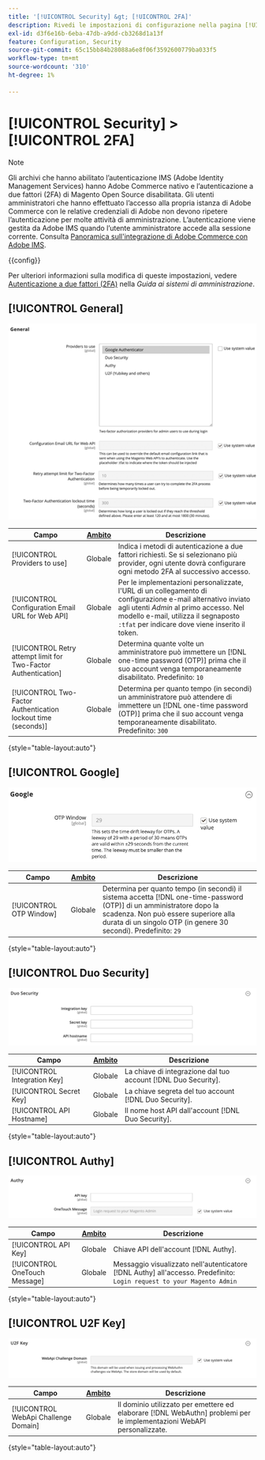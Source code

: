 ```yaml
---
title: '[!UICONTROL Security] &gt; [!UICONTROL 2FA]'
description: Rivedi le impostazioni di configurazione nella pagina [!UICONTROL Security] &gt; [!UICONTROL 2FA] dell'amministratore di Commerce.
exl-id: d3f6e16b-6eba-47db-a9dd-cb3268d1a13f
feature: Configuration, Security
source-git-commit: 65c15bb84b28088a6e8f06f3592600779ba033f5
workflow-type: tm+mt
source-wordcount: '310'
ht-degree: 1%

---
```


# [!UICONTROL Security] > [!UICONTROL 2FA]

>[!NOTE]
>
>Gli archivi che hanno abilitato l’autenticazione IMS (Adobe Identity Management Services) hanno Adobe Commerce nativo e l’autenticazione a due fattori (2FA) di Magento Open Source disabilitata. Gli utenti amministratori che hanno effettuato l’accesso alla propria istanza di Adobe Commerce con le relative credenziali di Adobe non devono ripetere l’autenticazione per molte attività di amministrazione. L’autenticazione viene gestita da Adobe IMS quando l’utente amministratore accede alla sessione corrente. Consulta [Panoramica sull&#39;integrazione di Adobe Commerce con Adobe IMS](https://experienceleague.adobe.com/docs/commerce-admin/start/admin/ims/adobe-ims-integration-overview.html).

{{config}}

Per ulteriori informazioni sulla modifica di queste impostazioni, vedere [Autenticazione a due fattori (2FA)](../../systems/security-two-factor-authentication.md) nella _Guida ai sistemi di amministrazione_.

## [!UICONTROL General]

![Generale](./assets/2fa-general.png)<!-- zoom -->

| Campo | [Ambito](../../getting-started/websites-stores-views.md#scope-settings) | Descrizione |
|--- |--- |--- |
| [!UICONTROL Providers to use] | Globale | Indica i metodi di autenticazione a due fattori richiesti. Se si selezionano più provider, ogni utente dovrà configurare ogni metodo 2FA al successivo accesso. |
| [!UICONTROL Configuration Email URL for Web API] | Globale | Per le implementazioni personalizzate, l&#39;URL di un collegamento di configurazione e-mail alternativo inviato agli utenti _Admin_ al primo accesso. Nel modello e-mail, utilizza il segnaposto `:tfat` per indicare dove viene inserito il token. |
| [!UICONTROL Retry attempt limit for Two-Factor Authentication] | Globale | Determina quante volte un amministratore può immettere un [!DNL one-time password (OTP)] prima che il suo account venga temporaneamente disabilitato. Predefinito: `10` |
| [!UICONTROL Two-Factor Authentication lockout time (seconds)] | Globale | Determina per quanto tempo (in secondi) un amministratore può attendere di immettere un [!DNL one-time password (OTP)] prima che il suo account venga temporaneamente disabilitato. Predefinito: `300` |

{style="table-layout:auto"}

## [!UICONTROL Google]

![Google](./assets/2fa-google.png)<!-- zoom -->

| Campo | [Ambito](../../getting-started/websites-stores-views.md#scope-settings) | Descrizione |
|--- |--- |--- |
| [!UICONTROL OTP Window] | Globale | Determina per quanto tempo (in secondi) il sistema accetta [!DNL one-time-password (OTP)] di un amministratore dopo la scadenza. Non può essere superiore alla durata di un singolo OTP (in genere 30 secondi). Predefinito: `29` |

{style="table-layout:auto"}

## [!UICONTROL Duo Security]

![Sicurezza Duo](./assets/2fa-duo-security.png)<!-- zoom -->

| Campo | [Ambito](../../getting-started/websites-stores-views.md#scope-settings) | Descrizione |
|--- |--- |--- |
| [!UICONTROL Integration Key] | Globale | La chiave di integrazione dal tuo account [!DNL Duo Security]. |
| [!UICONTROL Secret Key] | Globale | La chiave segreta del tuo account [!DNL Duo Security]. |
| [!UICONTROL API Hostname] | Globale | Il nome host API dall&#39;account [!DNL Duo Security]. |

{style="table-layout:auto"}

## [!UICONTROL Authy]

![Authy](./assets/2fa-authy.png)<!-- zoom -->

| Campo | [Ambito](../../getting-started/websites-stores-views.md#scope-settings) | Descrizione |
|--- |--- |--- |
| [!UICONTROL API Key] | Globale | Chiave API dell&#39;account [!DNL Authy]. |
| [!UICONTROL OneTouch Message] | Globale | Messaggio visualizzato nell&#39;autenticatore [!DNL Authy] all&#39;accesso. Predefinito: `Login request to your Magento Admin` |

{style="table-layout:auto"}

## [!UICONTROL U2F Key]

![Chiave U2F](./assets/2fa-u2f-key.png)<!-- zoom -->

| Campo | [Ambito](../../getting-started/websites-stores-views.md#scope-settings) | Descrizione |
|--- |--- |--- |
| [!UICONTROL WebApi Challenge Domain] | Globale | Il dominio utilizzato per emettere ed elaborare [!DNL WebAuthn] problemi per le implementazioni WebAPI personalizzate. |

{style="table-layout:auto"}
